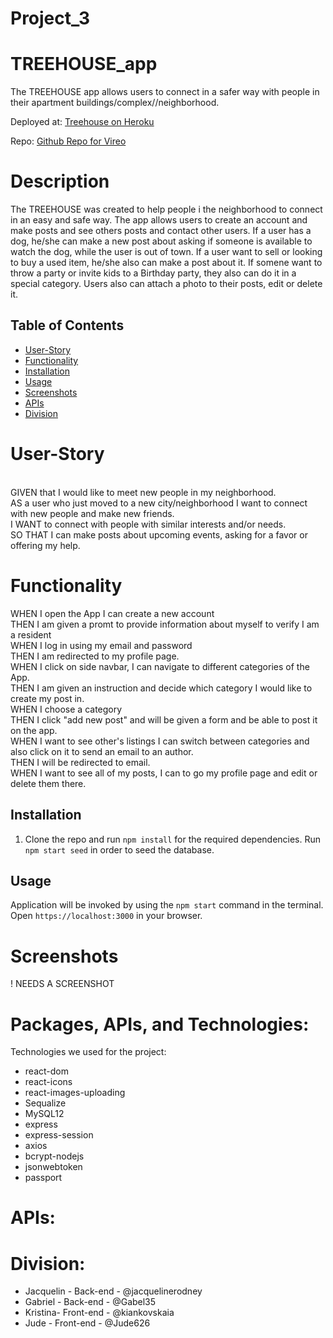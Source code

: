 # Project_3

# TREEHOUSE_app

The TREEHOUSE app allows users to connect in a safer way with people in their apartment buildings/complex//neighborhood.


Deployed at: [Treehouse on Heroku](https://tree-house-app.herokuapp.com/)

Repo: [Github Repo for Vireo](https://github.com/gabel35/tree-house)

# Description

The TREEHOUSE was created to help people i the neighborhood to connect in an easy and safe way. The app allows users to create an account and make posts and see others posts and contact other users. If a user has a dog, he/she can make a new post about asking if someone is available to watch the dog, while the user is out of town. If a user want to sell or looking to buy a used item, he/she also can make a post about it. If somene want to throw a party or invite kids to a Birthday party, they also can do it in a special category.
Users also can attach a photo to their posts, edit or delete it.

## Table of Contents

- [User-Story](#User-Story)
- [Functionality](#Functionality)
- [Installation](#Installation)
- [Usage](#usage)
- [Screenshots](#Screenshots)
- [APIs](#APIs)
- [Division](#Division)

# User-Story
<br />
GIVEN that I would like to meet new people in my neighborhood.
<br />
AS a user who just moved to a new city/neighborhood I want to connect with new people and make new friends.
<br />
I WANT to connect with people with similar interests and/or needs. 
<br />
SO THAT I can make posts about upcoming events, asking for a favor or offering my help.
<br />

# Functionality

WHEN I open the App I can create a new account
<br />
THEN I am given a promt to provide information about myself to verify I am a resident <br />
WHEN I log in using my email and password
<br />
THEN I am redirected to my profile page.
<br />
WHEN I click on side navbar, I can navigate to different categories of the App.
 <br />
THEN I am given an instruction and decide which category I would like to create my post in.
<br />
WHEN I choose a category
<br />
THEN I click "add new post" and will be given a form and be able to post it on the app.
<br />
WHEN I want to see other's listings I can switch between categories and also click on it to send an email to an author.
<br />
THEN I will be redirected to email.
<br />
WHEN I want to see all of my posts, I can to go my profile page and edit or delete them there. 
<br />


## Installation

1. Clone the repo and run `npm install` for the required dependencies. Run `npm start seed` in order to seed the database.

## Usage

Application will be invoked by using the `npm start` command in the terminal. Open `https://localhost:3000` in your browser.

# Screenshots

! NEEDS A SCREENSHOT

# Packages, APIs, and Technologies:

Technologies we used for the project:

- react-dom
- react-icons
- react-images-uploading
- Sequalize
- MySQL12
- express
- express-session
- axios
- bcrypt-nodejs
- jsonwebtoken
- passport
 

# APIs:


# Division:


- Jacquelin - Back-end - @jacquelinerodney
- Gabriel - Back-end - @Gabel35
- Kristina- Front-end - @kiankovskaia
- Jude - Front-end - @Jude626
